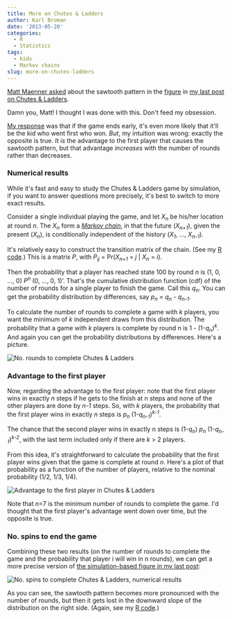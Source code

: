 ```yaml
---
title: More on Chutes & Ladders
author: Karl Broman
date: '2013-05-20'
categories:
  - R
  - Statistics
tags:
  - kids
  - Markov chains
slug: more-on-chutes-ladders
---
```


[Matt Maenner asked](https://twitter.com/mmaenner/status/335478612084006912) about the sawtooth pattern in the [figure](https://kbroman.files.wordpress.com/2013/05/chutes_and_ladders_spins1.png) in [my last post on Chutes & Ladders](https://kbroman.org/blog/2013/05/17/chutes-ladders-how-long-is-this-going-to-take/).

Damn you, Matt!  I thought I was done with this.  Don't feed my obsession.

[My response](https://twitter.com/kwbroman/status/335499296193536000) was that if the game ends early, it's even more likely that it'll be the kid who went first who won.  _But_, my intuition was wrong: exactly the opposite is true. _It is_ the advantage to the first player that causes the sawtooth pattern, but that advantage _increases_ with the number of rounds rather than decreases.

### Numerical results

While it's fast and easy to study the Chutes & Ladders game by simulation, if you want to answer questions more precisely, it's best to switch to more exact results.

Consider a single individual playing the game, and let _X<sub>n</sub>_ be
his/her location at round _n_. The _X<sub>n</sub>_
form a [_Markov chain_](https://en.wikipedia.org/wiki/Markov_chain),
in that the future (_X<sub>n+1</sub>_), given the present ($X_n$),
is conditionally independent of the history (_X<sub>1</sub>_, ..., _X<sub>n-1</sub>_).

It's relatively easy to construct the transition matrix of the chain.  (See my [R code](https://gist.github.com/kbroman/5600209/#file-chutes_and_ladders_numerical-r).)  This is a matrix _P_, with _P<sub>ij</sub>_ = Pr(_X<sub>n+1</sub>_ = _j_ | _X<sub>n</sub>_ = _i_).

Then the probability that a player has reached state 100 by round $n$ is
(1, 0, ..., 0) _P<sup>n</sup>_ (0, ..., 0, 1)&rsquo;.  That's the cumulative distribution function (cdf) of the number of rounds for a single player to finish the game.  Call this $q_n$.  You can get the probability distribution by differences, say _p<sub>n</sub>_ = _q<sub>n</sub>_ - _q<sub>n-1</sub>_.

To calculate the number of rounds to complete a game with _k_ players, you want the minimum of _k_ independent draws from this distribution.  The probability that a game with $k$ players is complete by round n is 1 - (1-_q<sub>n</sub>_)_<sup>k</sup>_.  And again you can get the probability distributions by differences.  Here's a picture.

![No. rounds to complete Chutes & Ladders](https://kbroman.files.wordpress.com/2013/05/chutes_and_ladders_rounds.png)

### Advantage to the first player

Now, regarding the advantage to the first player: note that the first
player wins in exactly _n_ steps if he gets to the finish at n steps
and none of the other players are done by _n-1_ steps.  So, with _k_
players, the probability that the first player wins in exactly _n_ steps is _p<sub>n</sub>_ (1-_q<sub>n-1</sub>_)_<sup>k-1</sup>_.

The chance that the second player wins in exactly n steps is
(1-_q<sub>n</sub>_) _p<sub>n</sub>_
(1-_q<sub>n-1</sub>_)_<sup>k-2</sup>_, with the last term included only
if there are _k_ > 2 players.

From this idea, it's straightforward to calculate the probability that
the first player wins given that the game is complete at round _n_.
Here's a plot of that probability as a function of the number of
players, relative to the nominal probability (1/2, 1/3, 1/4).

![Advantage to the first player in Chutes & Ladders](https://kbroman.files.wordpress.com/2013/05/advantage_to_first_player1.png)

Note that _n_=7 is the minimum number of rounds to complete the game.
I'd thought that the first player's advantage went down over time, but
the opposite is true.

### No. spins to end the game

Combining these two results (on the number of rounds to complete the game and the probability that player i will win in n rounds), we can get a more precise version of [the simulation-based figure in my last post](https://kbroman.files.wordpress.com/2013/05/chutes_and_ladders_spins1.png):

![No. spins to complete Chutes & Ladders, numerical results](https://kbroman.files.wordpress.com/2013/05/chutes_and_ladders_spins_exact.png)

As you can see, the sawtooth pattern becomes more pronounced with the number of rounds, but then it gets lost in the downward slope of the distribution on the right side.  (Again, see my [R code](https://gist.github.com/kbroman/5600209/#file-chutes_and_ladders_numerical-r).)
